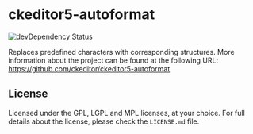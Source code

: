 ckeditor5-autoformat
========================================

[![devDependency Status](https://david-dm.org/ckeditor/ckeditor5-autoformat/dev-status.svg)](https://david-dm.org/ckeditor/ckeditor5-autoformat#info=devDependencies)

Replaces predefined characters with corresponding structures. More information about the project can be found at the following URL: <https://github.com/ckeditor/ckeditor5-autoformat>.

## License

Licensed under the GPL, LGPL and MPL licenses, at your choice. For full details about the license, please check the `LICENSE.md` file.
